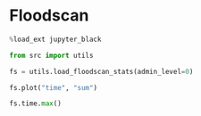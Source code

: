 # Floodscan

```python
%load_ext jupyter_black
```

```python
from src import utils
```

```python
fs = utils.load_floodscan_stats(admin_level=0)
```

```python
fs.plot("time", "sum")
```

```python
fs.time.max()
```

```python

```
